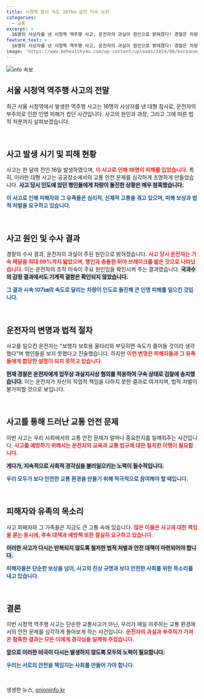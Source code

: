 ```yaml
---
title: 시청역 참사 속도 107km 운전 미숙 논란
categories:
  - 교통
excerpt: >
  16명의 사상자를 낸 시청역 역주행 사고, 운전자의 과실이 원인으로 밝혀졌다! 경찰은 차량 결함이 없음을 확인하고, 운전자가 가속 페달을 과도하게 밟았다고 발표했다. 긴급한 소식 궁금하지 않나요?
feature_text: >
  16명의 사상자를 낸 시청역 역주행 사고, 운전자의 과실이 원인으로 밝혀졌다! 경찰은 차량 결함이 없음을 확인하고, 운전자가 가속 페달을 과도하게 밟았다고 발표했다. 긴급한 소식 궁금하지 않나요?
image: 'https://www.behealthy4u.com/wp-content/uploads/2024/06/koreanews.jpg'
---
```


<p><img src="https://www.behealthy4u.com/wp-content/uploads/2024/06/koreanews.jpg" alt="info 속보" /></p>

<article>

<h2 data-ke-size="size26">서울 시청역 역주행 사고의 전말</h2>

<p data-ke-size="size16">최근 서울 시청역에서 발생한 역주행 사고는 16명의 사상자를 낸 대형 참사로, 운전자의 부주의로 인한 인명 피해가 컸던 사건입니다. 사고의 원인과 과정, 그리고 그에 따른 법적 처분까지 살펴보겠습니다.</p>

<p data-ke-size="size16">&nbsp;</p>

<h2 data-ke-size="size26">사고 발생 시기 및 피해 현황</h2>

<p data-ke-size="size16">사고는 한 달여 전인 16일 발생하였으며, <b><span style="color: #ee2323;">이 사고로 인해 16명이 피해를 입었습니다.</span></b> 특히, 이러한 대형 사고는 공공장소에서의 교통 안전 문제를 심각하게 조명하게 만들었습니다. <b><span style="background-color: #21538527;">사고 당시 인도에 있던 행인들에게 차량이 돌진한 상황은 매우 참혹했습니다.</span></b> </p>

<p data-ke-size="size16"><b><span style="color: #1a5490;">이 사고로 인해 피해자와 그 유족들은 심리적, 신체적 고통을 겪고 있으며, 피해 보상과 법적 처벌을 요구하고 있습니다.</span></b></p>

<p data-ke-size="size16">&nbsp;</p>

<h2 data-ke-size="size26">사고 원인 및 수사 결과</h2>

<p data-ke-size="size16">경찰의 수사 결과, 운전자의 과실이 주된 원인으로 밝혀졌습니다. <b><span style="color: #ee2323;">사고 당시 운전자는 가속 페달을 최대 99%까지 밟았으며, 행인과 충돌한 뒤야 브레이크를 밟은 것으로 나타났습니다.</span></b> 이는 운전자의 조작 미숙이 주요 원인임을 확인시켜 주는 결과였습니다. <b><span style="background-color: #21538527;">국과수의 감정 결과에서도 기계적 결함은 확인되지 않았습니다.</span></b></p>

<p data-ke-size="size16"><b><span style="color: #1a5490;">그 결과 시속 107㎞의 속도로 달리는 차량이 인도로 돌진해 큰 인명 피해를 일으킨 것입니다.</span></b></p>

<p data-ke-size="size16">&nbsp;</p>

<h2 data-ke-size="size26">운전자의 변명과 법적 절차</h2>

<p data-ke-size="size16">사고를 일으킨 운전자는 "보행자 보호용 울타리와 부딪히면 속도가 줄어들 것이라 생각했다"며 행인들을 보지 못했다고 진술했습니다. 하지만 <b><span style="color: #ee2323;">이런 변명은 피해자들과 그 유족들에게 합당한 설명이 되지 못하고 있습니다.</span></b> </p>

<p data-ke-size="size16"><b><span style="background-color: #21538527;">현재 경찰은 운전자에게 업무상 과실치사상 혐의를 적용하여 구속 상태로 검찰에 송치했습니다.</span></b> 이는 운전자가 자신의 직업적 책임을 다하지 못한 결과로 여겨지며, 법적 처벌이 불가피할 것으로 보입니다.</p>

<p data-ke-size="size16">&nbsp;</p>

<h2 data-ke-size="size26">사고를 통해 드러난 교통 안전 문제</h2>

<p data-ke-size="size16">이번 사고는 우리 사회에서의 교통 안전 문제가 얼마나 중요한지를 일깨워주는 사건입니다. <b><span style="color: #ee2323;">사고를 예방하기 위해서는 운전자의 교육과 교통 법규에 대한 철저한 이행이 필요합니다.</span></b> </p>

<p data-ke-size="size16"><b><span style="background-color: #21538527;">게다가, 지속적으로 사회적 경각심을 불러일으키는 노력이 필수적입니다.</span></b> </p>

<p data-ke-size="size16"><b><span style="color: #1a5490;">우리 모두가 보다 안전한 교통 환경을 만들기 위해 적극적으로 참여해야 할 때입니다.</span></b></p>

<p data-ke-size="size16">&nbsp;</p>

<h2 data-ke-size="size26">피해자와 유족의 목소리</h2>

<p data-ke-size="size16">사고 피해자와 그 가족들은 지금도 큰 고통 속에 있습니다. <b><span style="color: #ee2323;">많은 이들은 사고에 대한 책임을 묻는 동시에, 후속 대책과 예방책 또한 절실히 요구하고 있습니다.</span></b> </p>

<p data-ke-size="size16"><b><span style="background-color: #21538527;">이러한 사고가 다시는 반복되지 않도록 철저한 법적 처벌과 안전 대책이 마련되어야 합니다.</span></b> </p>

<p data-ke-size="size16"><b><span style="color: #1a5490;">피해자들은 단순한 보상을 넘어, 사고의 진상 규명과 보다 안전한 사회를 위한 목소리를 내고 있습니다.</span></b></p>

<p data-ke-size="size16">&nbsp;</p>

<h2 data-ke-size="size26">결론</h2>

<p data-ke-size="size16">이번 시청역 역주행 사고는 단순한 교통사고가 아닌, 우리가 매일 마주하는 교통 환경에서의 안전 문제를 심각하게 돌아보게 하는 사건입니다. <b><span style="color: #ee2323;">운전자의 과실과 부주의가 가져온 참혹한 결과는 모든 이에게 경각심을 일깨워 주었습니다.</span></b> </p>

<p data-ke-size="size16"><b><span style="background-color: #21538527;">앞으로 이러한 비극이 다시는 발생하지 않도록 모두의 노력이 필요합니다.</span></b></p>

<p data-ke-size="size16"><b><span style="color: #1a5490;">우리는 서로의 안전을 책임지는 사회를 만들어 가야 합니다.</span></b></p>

<p data-ke-size="size16">&nbsp;</p>

</article>
생생한 뉴스, <a href="https://onioninfo.kr" rel="dofollow">onioninfo.kr</a>


